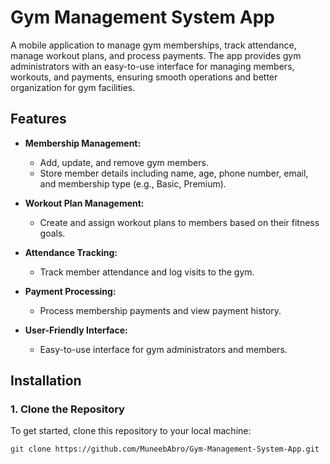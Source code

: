 # Gym Management System App

A mobile application to manage gym memberships, track attendance, manage workout plans, and process payments. The app provides gym administrators with an easy-to-use interface for managing members, workouts, and payments, ensuring smooth operations and better organization for gym facilities.

## Features

- **Membership Management:**
  - Add, update, and remove gym members.
  - Store member details including name, age, phone number, email, and membership type (e.g., Basic, Premium).
  
- **Workout Plan Management:**
  - Create and assign workout plans to members based on their fitness goals.
  
- **Attendance Tracking:**
  - Track member attendance and log visits to the gym.

- **Payment Processing:**
  - Process membership payments and view payment history.
  
- **User-Friendly Interface:**
  - Easy-to-use interface for gym administrators and members.
  
## Installation

### 1. Clone the Repository
To get started, clone this repository to your local machine:

```bash
git clone https://github.com/MuneebAbro/Gym-Management-System-App.git
